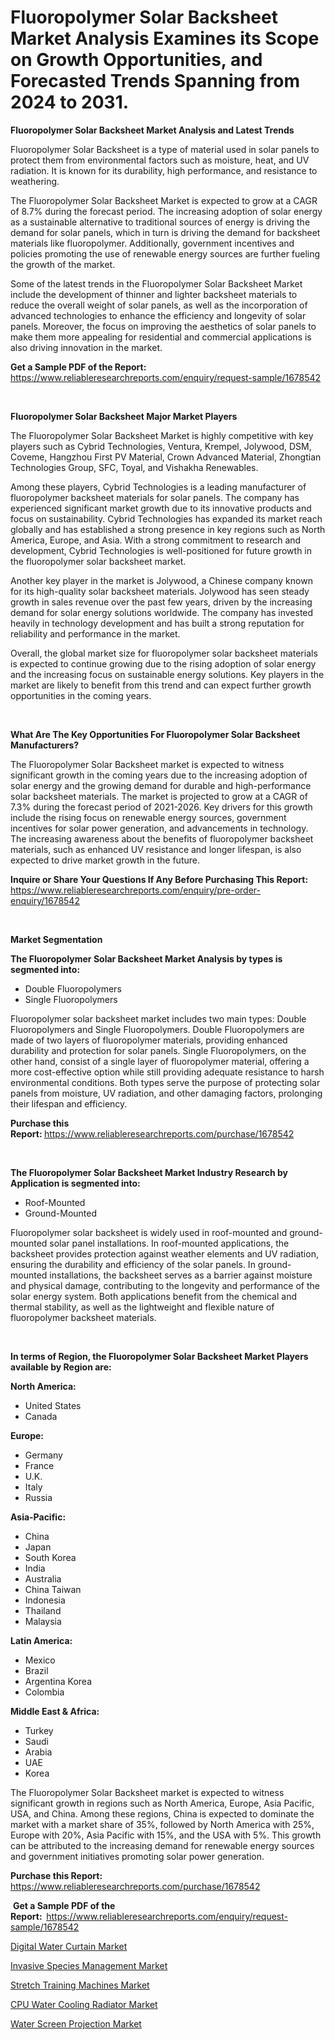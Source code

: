 <p><h1>Fluoropolymer Solar Backsheet Market Analysis Examines its Scope on Growth Opportunities, and Forecasted Trends Spanning from 2024 to 2031.</h1></p><p><strong>Fluoropolymer Solar Backsheet Market Analysis and Latest Trends</strong></p>
<p><p>Fluoropolymer Solar Backsheet is a type of material used in solar panels to protect them from environmental factors such as moisture, heat, and UV radiation. It is known for its durability, high performance, and resistance to weathering.</p><p>The Fluoropolymer Solar Backsheet Market is expected to grow at a CAGR of 8.7% during the forecast period. The increasing adoption of solar energy as a sustainable alternative to traditional sources of energy is driving the demand for solar panels, which in turn is driving the demand for backsheet materials like fluoropolymer. Additionally, government incentives and policies promoting the use of renewable energy sources are further fueling the growth of the market.</p><p>Some of the latest trends in the Fluoropolymer Solar Backsheet Market include the development of thinner and lighter backsheet materials to reduce the overall weight of solar panels, as well as the incorporation of advanced technologies to enhance the efficiency and longevity of solar panels. Moreover, the focus on improving the aesthetics of solar panels to make them more appealing for residential and commercial applications is also driving innovation in the market.</p></p>
<p><strong>Get a Sample PDF of the Report:&nbsp;</strong> <a href="https://www.reliableresearchreports.com/enquiry/request-sample/1678542">https://www.reliableresearchreports.com/enquiry/request-sample/1678542</a></p>
<p>&nbsp;</p>
<p><strong>Fluoropolymer Solar Backsheet Major Market Players</strong></p>
<p><p>The Fluoropolymer Solar Backsheet Market is highly competitive with key players such as Cybrid Technologies, Ventura, Krempel, Jolywood, DSM, Coveme, Hangzhou First PV Material, Crown Advanced Material, Zhongtian Technologies Group, SFC, Toyal, and Vishakha Renewables.</p><p>Among these players, Cybrid Technologies is a leading manufacturer of fluoropolymer backsheet materials for solar panels. The company has experienced significant market growth due to its innovative products and focus on sustainability. Cybrid Technologies has expanded its market reach globally and has established a strong presence in key regions such as North America, Europe, and Asia. With a strong commitment to research and development, Cybrid Technologies is well-positioned for future growth in the fluoropolymer solar backsheet market.</p><p>Another key player in the market is Jolywood, a Chinese company known for its high-quality solar backsheet materials. Jolywood has seen steady growth in sales revenue over the past few years, driven by the increasing demand for solar energy solutions worldwide. The company has invested heavily in technology development and has built a strong reputation for reliability and performance in the market.</p><p>Overall, the global market size for fluoropolymer solar backsheet materials is expected to continue growing due to the rising adoption of solar energy and the increasing focus on sustainable energy solutions. Key players in the market are likely to benefit from this trend and can expect further growth opportunities in the coming years.</p></p>
<p>&nbsp;</p>
<p><strong>What Are The Key Opportunities For Fluoropolymer Solar Backsheet Manufacturers?</strong></p>
<p><p>The Fluoropolymer Solar Backsheet market is expected to witness significant growth in the coming years due to the increasing adoption of solar energy and the growing demand for durable and high-performance solar backsheet materials. The market is projected to grow at a CAGR of 7.3% during the forecast period of 2021-2026. Key drivers for this growth include the rising focus on renewable energy sources, government incentives for solar power generation, and advancements in technology. The increasing awareness about the benefits of fluoropolymer backsheet materials, such as enhanced UV resistance and longer lifespan, is also expected to drive market growth in the future.</p></p>
<p><strong>Inquire or Share Your Questions If Any Before Purchasing This Report:</strong> <a href="https://www.reliableresearchreports.com/enquiry/pre-order-enquiry/1678542">https://www.reliableresearchreports.com/enquiry/pre-order-enquiry/1678542</a></p>
<p>&nbsp;</p>
<p><strong>Market Segmentation</strong></p>
<p><strong>The Fluoropolymer Solar Backsheet Market Analysis by types is segmented into:</strong></p>
<p><ul><li>Double Fluoropolymers</li><li>Single Fluoropolymers</li></ul></p>
<p><p>Fluoropolymer solar backsheet market includes two main types: Double Fluoropolymers and Single Fluoropolymers. Double Fluoropolymers are made of two layers of fluoropolymer materials, providing enhanced durability and protection for solar panels. Single Fluoropolymers, on the other hand, consist of a single layer of fluoropolymer material, offering a more cost-effective option while still providing adequate resistance to harsh environmental conditions. Both types serve the purpose of protecting solar panels from moisture, UV radiation, and other damaging factors, prolonging their lifespan and efficiency.</p></p>
<p><strong>Purchase this Report:&nbsp;</strong><a href="https://www.reliableresearchreports.com/purchase/1678542">https://www.reliableresearchreports.com/purchase/1678542</a></p>
<p>&nbsp;</p>
<p><strong>The Fluoropolymer Solar Backsheet Market Industry Research by Application is segmented into:</strong></p>
<p><ul><li>Roof-Mounted</li><li>Ground-Mounted</li></ul></p>
<p><p>Fluoropolymer solar backsheet is widely used in roof-mounted and ground-mounted solar panel installations. In roof-mounted applications, the backsheet provides protection against weather elements and UV radiation, ensuring the durability and efficiency of the solar panels. In ground-mounted installations, the backsheet serves as a barrier against moisture and physical damage, contributing to the longevity and performance of the solar energy system. Both applications benefit from the chemical and thermal stability, as well as the lightweight and flexible nature of fluoropolymer backsheet materials.</p></p>
<p>&nbsp;</p>
<p><strong>In terms of Region, the Fluoropolymer Solar Backsheet Market Players available by Region are:</strong></p>
<p>
    <p> <strong> North America: </strong>
        <ul>
            <li>United States</li>
            <li>Canada</li>
        </ul>
        </p> 
    <p> <strong> Europe: </strong>
        <ul>
            <li>Germany</li>
            <li>France</li>
            <li>U.K.</li>
            <li>Italy</li>
            <li>Russia</li>
        </ul>
        </p> 
    <p> <strong> Asia-Pacific: </strong>
        <ul>
            <li>China</li>
            <li>Japan</li>
            <li>South Korea</li>
            <li>India</li>
            <li>Australia</li>
            <li>China Taiwan</li>
            <li>Indonesia</li>
            <li>Thailand</li>
            <li>Malaysia</li>
        </ul>
        </p> 
    <p> <strong> Latin America: </strong>
        <ul>
            <li>Mexico</li>
            <li>Brazil</li>
            <li>Argentina Korea</li>
            <li>Colombia</li>
        </ul>
        </p> 
    <p> <strong> Middle East & Africa: </strong>
        <ul>
            <li>Turkey</li>
            <li>Saudi</li>
            <li>Arabia</li>
            <li>UAE</li>
            <li>Korea</li>
        </ul>
    </p>
    </p>
<p><p>The Fluoropolymer Solar Backsheet market is expected to witness significant growth in regions such as North America, Europe, Asia Pacific, USA, and China. Among these regions, China is expected to dominate the market with a market share of 35%, followed by North America with 25%, Europe with 20%, Asia Pacific with 15%, and the USA with 5%. This growth can be attributed to the increasing demand for renewable energy sources and government initiatives promoting solar power generation.</p></p>
<p><strong>Purchase this Report: </strong><a href="https://www.reliableresearchreports.com/purchase/1678542">https://www.reliableresearchreports.com/purchase/1678542</a></p>
<p>&nbsp;<strong>Get a Sample PDF of the Report:&nbsp;&nbsp;</strong><a href="https://www.reliableresearchreports.com/enquiry/request-sample/1678542">https://www.reliableresearchreports.com/enquiry/request-sample/1678542</a></p>
<p><strong></strong></p>
<p><p><a href="https://medium.com/@lolitanader/digital-water-curtain-market-outlook-industry-overview-and-forecast-2024-to-2031-b9ddc90704ea">Digital Water Curtain Market</a></p><p><a href="https://medium.com/@lolitanader/invasive-species-management-market-report-reveals-the-latest-trends-and-growth-opportunities-of-aaed09e45256">Invasive Species Management Market</a></p><p><a href="https://github.com/khansimonweber1lqujlwoz15d/Market-Research-Report-List-1/blob/main/stretch-training-machines-market.md">Stretch Training Machines Market</a></p><p><a href="https://github.com/derrinmiltonellis35gcl/Market-Research-Report-List-1/blob/main/cpu-water-cooling-radiator-market.md">CPU Water Cooling Radiator Market</a></p><p><a href="https://medium.com/@lolitanader/water-screen-projection-market-insights-into-market-cagr-market-trends-and-growth-strategies-c8272da6ec41">Water Screen Projection Market</a></p></p>